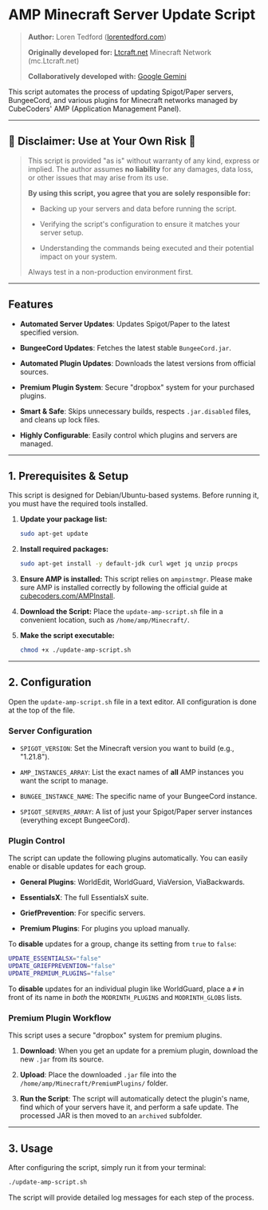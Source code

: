 # AMP Minecraft Server Update Script

> **Author:** Loren Tedford ([lorentedford.com](https://lorentedford.com))
>
> **Originally developed for:** [Ltcraft.net](https://Ltcraft.net) Minecraft Network (mc.Ltcraft.net)
>
> **Collaboratively developed with:** [Google Gemini](https://gemini.google.com)

This script automates the process of updating Spigot/Paper servers, BungeeCord, and various plugins for Minecraft networks managed by CubeCoders' AMP (Application Management Panel).

---

## 🚨 Disclaimer: Use at Your Own Risk 🚨

> This script is provided "as is" without warranty of any kind, express or implied. The author assumes **no liability** for any damages, data loss, or other issues that may arise from its use.
>
> **By using this script, you agree that you are solely responsible for:**
>
> * Backing up your servers and data before running the script.
>
> * Verifying the script's configuration to ensure it matches your server setup.
>
> * Understanding the commands being executed and their potential impact on your system.
>
> Always test in a non-production environment first.

---

## Features

* **Automated Server Updates**: Updates Spigot/Paper to the latest specified version.

* **BungeeCord Updates**: Fetches the latest stable `BungeeCord.jar`.

* **Automated Plugin Updates**: Downloads the latest versions from official sources.

* **Premium Plugin System**: Secure "dropbox" system for your purchased plugins.

* **Smart & Safe**: Skips unnecessary builds, respects `.jar.disabled` files, and cleans up lock files.

* **Highly Configurable**: Easily control which plugins and servers are managed.

---

## 1. Prerequisites & Setup

This script is designed for Debian/Ubuntu-based systems. Before running it, you must have the required tools installed.

1. **Update your package list:**

   ```bash
   sudo apt-get update
   ```

2. **Install required packages:**

   ```bash
   sudo apt-get install -y default-jdk curl wget jq unzip procps
   ```

3. **Ensure AMP is installed:**
   This script relies on `ampinstmgr`. Please make sure AMP is installed correctly by following the official guide at [cubecoders.com/AMPInstall](https://cubecoders.com/AMPInstall).

4. **Download the Script:**
   Place the `update-amp-script.sh` file in a convenient location, such as `/home/amp/Minecraft/`.

5. **Make the script executable:**

   ```bash
   chmod +x ./update-amp-script.sh
   ```

---

## 2. Configuration

Open the `update-amp-script.sh` file in a text editor. All configuration is done at the top of the file.

### Server Configuration

* `SPIGOT_VERSION`: Set the Minecraft version you want to build (e.g., "1.21.8").

* `AMP_INSTANCES_ARRAY`: List the exact names of **all** AMP instances you want the script to manage.

* `BUNGEE_INSTANCE_NAME`: The specific name of your BungeeCord instance.

* `SPIGOT_SERVERS_ARRAY`: A list of just your Spigot/Paper server instances (everything except BungeeCord).

### Plugin Control

The script can update the following plugins automatically. You can easily enable or disable updates for each group.

* **General Plugins**: WorldEdit, WorldGuard, ViaVersion, ViaBackwards.

* **EssentialsX**: The full EssentialsX suite.

* **GriefPrevention**: For specific servers.

* **Premium Plugins**: For plugins you upload manually.

To **disable** updates for a group, change its setting from `true` to `false`:

```bash
UPDATE_ESSENTIALSX="false"
UPDATE_GRIEFPREVENTION="false"
UPDATE_PREMIUM_PLUGINS="false"
```

To **disable** updates for an individual plugin like WorldGuard, place a `#` in front of its name in *both* the `MODRINTH_PLUGINS` and `MODRINTH_GLOBS` lists.

### Premium Plugin Workflow

This script uses a secure "dropbox" system for premium plugins.

1. **Download**: When you get an update for a premium plugin, download the new `.jar` from its source.

2. **Upload**: Place the downloaded `.jar` file into the `/home/amp/Minecraft/PremiumPlugins/` folder.

3. **Run the Script**: The script will automatically detect the plugin's name, find which of your servers have it, and perform a safe update. The processed JAR is then moved to an `archived` subfolder.

---

## 3. Usage

After configuring the script, simply run it from your terminal:

```bash
./update-amp-script.sh
```

The script will provide detailed log messages for each step of the process.

